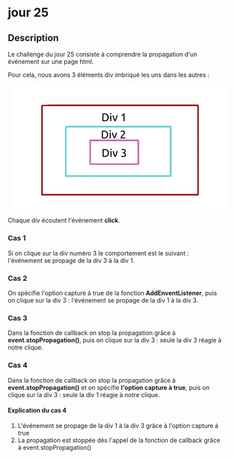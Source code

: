 # jour 25
## Description
Le challenge du jour 25 consiste à comprendre la propagation d'un événement sur une page html.

Pour cela, nous avons 3 éléments div imbriqué les uns dans les autres :

<img src="medias/day25_event_propagation.png" style="display: block; margin-left:12px; margin-top:10px">


Chaque div écoutent l'événement **click**.

### Cas 1
Si on clique sur la div numéro 3 le comportement est le suivant :
l'événement se propage de la div 3 à la div 1.

### Cas 2 
On spécifie l'option capture à true de la fonction **AddEnventListener**, puis on clique sur la div 3 : l'événement se propage de la div 1 à la div 3.

### Cas 3
Dans la fonction de callback on stop la propagation grâce à **event.stopPropagation()**, puis on clique sur la div 3 : seule la div 3 réagie à notre clique. 

### Cas 4
Dans la fonction de callback on stop la propagation grâce à **event.stopPropagation()** et on spécifie **l'option capture à true**, puis on clique sur la div 3 : seule la div 1 réagie à notre clique.

#### Explication du cas 4
1. L'événement se propage de la div 1 à la div 3 grâce à l'option capture à true
2. La propagation est stoppée dès l'appel de la fonction de callback grâce à event.stopPropagation() 
